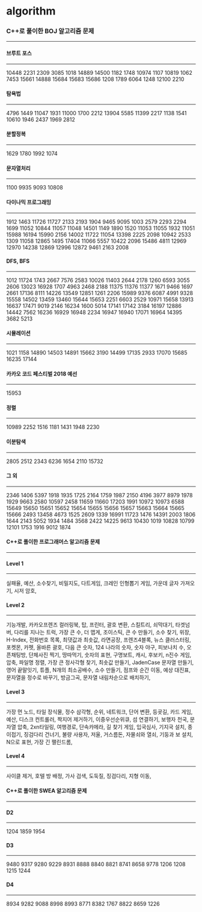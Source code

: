 # algorithm 
### C++로 풀이한 BOJ 알고리즘 문제
------------
#### 브루트 포스
------------
10448 2231 2309 3085 1018 14889 14500 1182 1748 10974 1107 10819 1062 7453 15661 14888 15684 15683 15686 1208 1789 6064 1248 12100 2210 
#### 탐욕법
------------
4796 1449 11047 1931 11000 1700 2212 13904 5585 11399 2217 1138 1541 10610 1946 2437 1969 2812
#### 분할정복
------------
1629 1780 1992 1074
#### 문자열처리
------------
1100 9935 9093 10808 
#### 다이나믹 프로그래밍
------------
1912 1463 11726 11727 2133 2193 1904 9465 9095 1003 2579 2293 2294 1699 11052 10844 11057 11048 14501 1149 1890 1520 11053 11055 1932 11051 15988 16194 15990 2156 14002 11722 11054 13398 2225 2098 10942 2533 1309 11058 12865 1495 17404 11066 5557 10422 2096 15486 4811 12969 12970 14238 12869 12996 12872 9461 2163 2008 
#### DFS, BFS
------------
1012 11724 1743 2667 7576 2583 10026 11403 2644 2178 1260 6593 3055 2606 13023 16928 1707 4963 2468 2188 11375 11376 11377 1671 9466 1697 2661 17136 8111 14226 13549 12851 1261 2206 15989 9376 6087 4991 9328 15558 14502 13459 13460 15644 15653 2251 6603 2529 10971 15658 13913 16637 17471 9019 2146 16234 1600 5014 17141 17142 3184 16197 12886 14442 7562 16236 16929 16948 2234 16947 16940 17071 16964 14395 3682 5213 
#### 시뮬레이션
------------
1021 1158 14890 14503 14891 15662 3190 14499 17135 2933 17070 15685 16235 17144 
#### 카카오 코드 페스티벌 2018 예선
------------
15953
#### 정렬
------------
10989 2252 1516 1181 1431 1948 2230 
#### 이분탐색
------------
2805 2512 2343 6236 1654 2110 15732 
#### 그 외
------------
2346 1406 5397 1918 1935 1725 2164 1759 1987 2150 4196 3977 8979 1978 1929 9663 2580 10597 2458 11659 11660 17203 1991 10972 10973 6588 15649 15650 15651 15652 15654 15655 15656 15657 15663 15664 15665 15666 2493 13458 4673 1525 2609 1339 16991 11723 1476 14391 2003 1806 1644 2143 5052 1934 1484 3568 2422 14225 9613 10430 1019 10828 10799 12101 1753 1916 9012 1874 
#### C++로 풀이한 프로그래머스 알고리즘 문제
------------
#### Level 1
------------
실패율, 예산, 소수찾기, 비밀지도, 다트게임, 크레인 인형뽑기 게임, 가운데 글자 가져오기, 시저 암호, 
#### Level 2
------------
기능개발, 카카오프렌즈 컬러링북, 탑, 프린터, 괄호 변환, 스킬트리, 쇠막대기, 타겟넘버, 다리를 지나는 트럭, 가장 큰 수, 더 맵게, 조이스틱, 큰 수 만들기, 소수 찾기, 위장, H-Index, 전화번호 목록, 최댓값과 최솟값, 라면공장, 프렌즈4블록, 뉴스 클러스터링, 포켓몬, 카펫, 올바른 괄호, 다음 큰 숫자, 124 나라의 숫자, 숫자 야구, 피보나치 수, 오픈채팅방, 단체사진 찍기, 땅따먹기, 숫자의 표현, 구명보트, 캐시, 후보키, n진수 게임, 압축, 파일명 정렬, 가장 큰 정사각형 찾기, 최솟값 만들기, JadenCase 문자열 만들기, 영어 끝말잇기, 튜플, N개의 최소공배수, 소수 만들기, 점프와 순간 이동, 예상 대진표, 문자열을 정수로 바꾸기, 방금그곡, 문자열 내림차순으로 배치하기, 
#### Level 3
------------
가장 먼 노드, 타일 장식물, 정수 삼각형, 순위, 네트워크, 단어 변환, 등굣길, 카드 게임, 예산, 디스크 컨트롤러, 짝지어 제거하기, 이중우선순위큐, 섬 연결하기, 보행자 천국, 문자열 압축, 2xn타일링, 여행경로, 단속카메라, 길 찾기 게임, 입국심사, 기지국 설치, 종이접기, 징검다리 건너기, 불량 사용자, 저울, 거스름돈, 자물쇠와 열쇠, 기둥과 보 설치, N으로 표현, 가장 긴 팰린드롬, 
#### Level 4
------------
사이클 제거, 호텔 방 배정, 가사 검색, 도둑질, 징검다리, 지형 이동, 
#### C++로 풀이한 SWEA 알고리즘 문제
------------
#### D2
------------
1204 1859 1954 
#### D3
------------
9480 9317 9280 9229 8931 8888 8840 8821 8741 8658 9778 1206 1208 1215 1244 
#### D4
------------
8934 9282 9088 8998 8993 8771 8382 1767 8822 8659 1226 
